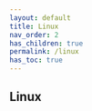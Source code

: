 ```yaml
---
layout: default    
title: Linux
nav_order: 2
has_children: true
permalink: /linux
has_toc: true
---
```


## Linux 